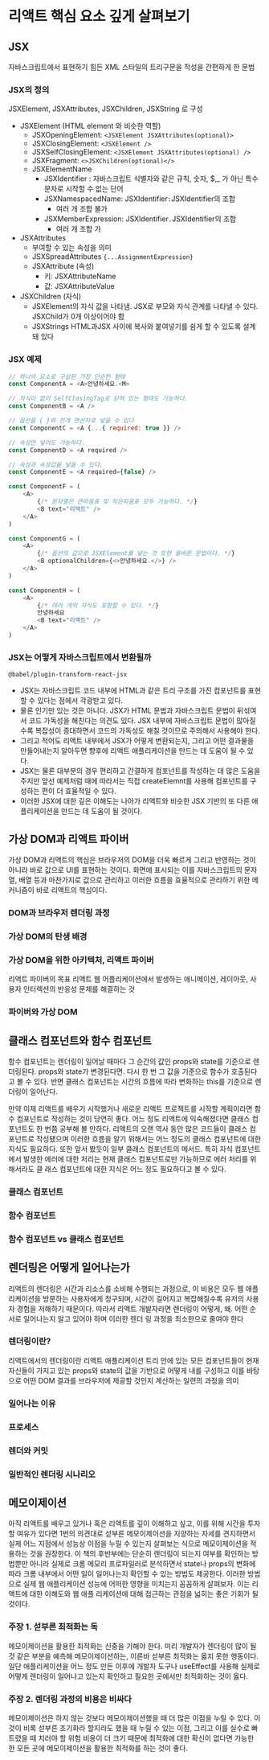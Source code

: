 
# 리액트 핵심 요소 깊게 살펴보기

## JSX

자바스크립트에서 표현하기 힘든 XML 스타일의 트리구문을 작성을 간편하게 한 문법

### JSX의 정의

JSXElement, JSXAttributes, JSXChildren, JSXString 로 구성

- JSXElement (HTML element 와 비슷한 역할)
    - JSXOpeningElement: `<JSXElement JSXAttributes(optional)>`
    - JSXClosingElement: `<JSXElement />`
    - JSXSelfClosingElement: `<JSXElement JSXAttributes(optional) />`
    - JSXFragment: `<>JSXChildren(optional)</>`
    - JSXEIementName
        - JSXIdentifier : 자바스크립트 식별자와 같은 규칙, 숫자, $,_ 가 아닌 특수문자로 시작할 수 없는 단어
        - JSXNamespacedName: JSXIdentifier`:`JSXIdentifier의 조합
            - 여러 개 조합 불가
        - JSXMemberExpression: JSXIdentifier`.`JSXIdentifier의 조합
            - 여러 개 조합 가
- JSXAttributes
    - 부여할 수 있는 속성을 의미
    - JSXSpreadAttributes
        `{...AssignmentExpression}`
    - JSXAttribute (속성)
        - 키: JSXAttributeName
        - 값: JSXAttributeValue
- JSXChildren (자식)
    - JSXElement의 자식 값을 나타냄. JSX로 부모와 자식 관계를 나타낼 수 있다. JSXChild가 0개 이상이어야 함
    - JSXStrings
        HTML과JSX 사이에 복사와 붙여넣기를 쉼게 할 수 있도록 설계돼 있다


    

### JSX 예제

```js
// 하나의 요소로 구성된 가장 단순한 형태
const ComponentA = <A>안녕하세요.<M>

// 자식이 없이 SelfClosingTag로 닫혀 있는 형태도 가능하다.
const ComponentB = <A />

// 옵션을 { }와 전개 연산자로 넣을 수 있다
const ComponentC = <A {...{ required: true }} />

// 속성만 넣어도 가능하다.
const ComponentD = <A required />

// 속성과 속성값을 넣을 수 있다.
const ComponentE = <A required={false} />

const ComponentF = (
    <A>
        {/* 문자열은 큰따옴표 및 작은따옴표 모두 가능하다. */}
        <B text="리액트" />
    </A>
)

const ComponentG = (
    <A>
        {/* 옵션의 값으로 JSXElement률 넣는 것 또한 올바른 문법이다. */}
        <B optionalChildren={<>안녕하세요.</>} />
    </A>
)

const ComponentH = (
    <A>
        {/* 여러 개의 자식도 포함할 수 있다. */}
        안녕하세요
        <B text="리액트" />
    </A>
)
```

### JSX는 어떻게 자바스크립트에서 변환될까

`@babel/plugin-transform-react-jsx`

- JSX는 자바스크립트 코드 내부에 HTML과 같은 트리 구조를 가진 컴포넌트를 표현할 수 있다는 점에서 각광받고 있다. 
- 물론 인기만 있는 것은 아니다. JSX가 HTML 문법과 자바스크립트 문법이 뒤섞여서 코드
가독성을 해친다는 의견도 있다. JSX 내부에 자바스크립트 문법이 많아질수록 복잡성이 증대하면서 코드의 가독성도 해칠 것이므로 주의해서 사용해야 한다.
- 그리고 적어도 리액트 내부에서 JSX가 어떻게 변환되는지, 그리고 어떤 결과물을 만들어내는지 알아두면 향후에 리액트 애플리케이션을 만드는 데 도움이 될 수 있다. 
- JSX는 물론 대부분의 경우 편리하고 간결하게 컴포넌트를 작성하는 데 많은 도움을 주지만 앞선 예제처럼 때에 따라서는 직접 createElemnt를 사용해 컴포넌트를 구성하는 편이 더 효율적일 수 있다.
- 이러한 JSX에 대한 깊은 이해도는 나아가 리액트와 비슷한 JSX 기반의 또 다른 애플리케이션을 만드는 데 도움이 될 것이다.

## 가상 DOM과 리액트 파이버

가상 DOM과 리액트의 핵심은 브라우저의 DOM을 더욱 빠르게 그리고 반영하는 것이 아니라 바로 값으로 UI를 표현하는 것이다. 화면에 표시되는 이를 자바스크립트의 문자열, 배열 등과 마찬가지로 값으로 관리하고 이러한 흐름을 효율적으로 관리하기 위한 메커니즘이 바로 리액트의 핵심이다.


### DOM과 브라우저 렌더링 과정

### 가상 DOM의 탄생 배경

### 가상 DOM을 위한 아키텍처, 리액트 파이버

리액트 파이버의 목표 리액트 웹 어플리케이션에서 발생하는 애니메이션, 레이아웃, 사용자 인터렉션의 반응성 문제를 해결하는 것



### 파이버와 가상 DOM

## 클래스 컴포넌트와 함수 컴포넌트

함수 컴포넌트는 렌더링이 일어날 때마다 그 순간의 값인 props와 state를 기준으로 렌더링된다. props와 state가 변경된다면. 다시 한 번 그 값을 기준으로 함수가 호출된다고 볼 수 있다. 반면 클래스 컴포넌트는 시간의 흐름에 따라 변화하는 this를 기준으로 렌더링이 일어난다.

만약 이제 리액트를 배우기 시작했거나 새로운 리액트 프로젝트를 시작할 계획이라면 함수 컴포넌트로 작성하는 것이 당연히 좋다. 어느 정도 리액트에 익숙해졌다면 클래스 컴포넌트도 한 번쯤 공부해 볼 만하다. 리액트의 오랜 역사 동안 많은 코드들이 클래스 컴포넌트로 작성됐으며 이러한 흐름을 알기 위해서는 어느 정도의 클래스 컴포넌트에 대한 지식도 필요하다. 또한 앞서 봤듯이 일부 클래스 컴포넌트의 메서드. 특히 자식 컴포넌트에서 발생한 에러에 대한 처리는 현재 클래스 컴포넌트로만 가능하므로 에러 처리를 위해서라도 클 래스 컴포넌트에 대한 지식은 어느 정도 필요하다고 볼 수 있다.

### 클래스 컴포넌트

### 함수 컴포넌트

### 함수 컴포넌트 vs 클래스 컴포넌트

## 렌더링은 어떻게 일어나는가

리액트의 렌더링은 시간과 리소스를 소비해 수행되는 과정으로, 이 비용은 모두 웹 애플리케이션을 방문하는 사용자에게 청구되며, 시간이 길어지고 복잡해질수록 유저의 사용자 경험을 저해하기 때문이다. 따라서 리액트 개발자라면 렌더링이 어떻게, 왜. 어떤 순서로 일어나는지 알고 있어야 하며 이러한 렌더 링 과정을 최소한으로 줄여야 한다

### 렌더링이란?

리액트에서의 렌더링이란 리액트 애플리케이션 트리 안에 있는 모든 컴포넌트들이 현재 자신들이 가지고 있는 props와 state의 값을 기반으로 어떻게 내를 구성하고 이를 바탕으로 어떤 DOM 결과를 브라우저에 제공할 것인지 계산하는 일련의 과정을 의미

### 일어나는 이유

### 프로세스

### 렌더와 커밋

### 일반적인 렌더링 시나리오

## 메모이제이션

아직 리액트를 배우고 있거나 혹은 리액트를 깊이 이해하고 싶고, 이를 위해 시간을 투자할 여유가 있다면 1번의 의견대로 섣부른 메모이제이션을 지양하는 자세를 견지하면서 실제 어느 지점에서 성능상 이점을 누릴 수 있는지 살펴보는 식으로 메모이제이션을 적용하는 것을 권장한다. 이 책의 후반부에는 단순히 렌더링이 되는지 여부를 확인하는 방법뿐만 아니라 실제로 크롬 메모리 프로파일러로 분석하면서 state나 props의 변화에 따라 크롬 내부에서 어떤 일이 일어나는지 확인할 수 있는 방법도 제공한다. 이러한 방법으로 실제 웹 애플리케이션 성능에 어떠한 영향을 미치는지 꼼꼼하게 살펴보자. 이는 리액트에 대한 이해도와 웹 애플 리케이션에 대해 접근하는 관점을 넓히는 좋은 기회가 될 것이다.

### 주장 1. 섣부른 최적화는 독

메모이제이션을 활용한 최적화는 신중을 기해야 한다. 미리 개발자가 렌더링이 많이 될
것 같은 부분을 예측해 메모이제이션하는, 이른바 섣부른 최적화는 옳지 못한 행동이다. 일단 애플리케이션을 어느 정도 만든 이후에 개발자 도구나 useEffect를 사용해 실제로 어떻게 렌더링이 일어나고 있는지 확인하고 필요한 곳에서만 최적화하는 것이 옳다.

### 주장 2. 렌더링 과정의 비용은 비싸다

메모이제이션은 하지 않는 것보다 메모이제이션했을 때 더 많은 이점을 누릴 수 있다. 이것이 비록 섣부른 초기화라 할지라도 했을 때 누릴 수 있는 이점, 그리고 이를 실수로 빠트렸을 때 치러야 할 위험 비용이 더 크기 때문에 최적화에 대한 확신이 없다면 가능한 한 모든 곳에 메모이제이션을 활용한 최적화를 하는 것이 좋다.